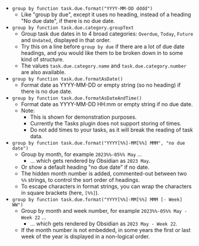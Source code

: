 <!-- placeholder to force blank line before included text -->

- ```group by function task.due.format("YYYY-MM-DD dddd")```
    - Like "group by due", except it uses no heading, instead of a heading "No due date", if there is no due date.
- ```group by function task.due.category.groupText```
    - Group task due dates in to 4 broad categories: `Overdue`, `Today`, `Future` and `Undated`, displayed in that order.
    - Try this on a line before `group by due` if there are a lot of due date headings, and you would like them to be broken down in to some kind of structure.
    - The values `task.due.category.name` and `task.due.category.number` are also available.
- ```group by function task.due.formatAsDate()```
    - Format date as YYYY-MM-DD or empty string (so no heading) if there is no due date.
- ```group by function task.due.formatAsDateAndTime()```
    - Format date as YYYY-MM-DD HH:mm or empty string if no due date.
    - Note:
        - This is shown for demonstration purposes.
        - Currently the Tasks plugin does not support storing of times.
        - Do not add times to your tasks, as it will break the reading of task data.
- ```group by function task.due.format("YYYY[%%]-MM[%%] MMM", "no due date")```
    - Group by month, for example `2023%%-05%% May` ...
        - ... which gets rendered by Obsidian as `2023 May`.
    - Or show a default heading "no due date" if no date.
    - The hidden month number is added, commented-out between two `%%` strings, to control the sort order of headings.
    - To escape characters in format strings, you can wrap the characters in square brackets (here, `[%%]`).
- ```group by function task.due.format("YYYY[%%]-MM[%%] MMM [- Week] WW")```
    - Group by month and week number, for example `2023%%-05%% May - Week 22` ...
        - ... which gets rendered by Obsidian as `2023 May - Week 22`.
    - If the month number is not embedded, in some years the first or last week of the year is displayed in a non-logical order.


<!-- placeholder to force blank line after included text -->
